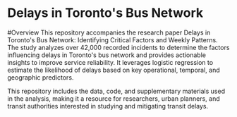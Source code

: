 # Delays in Toronto's Bus Network
#Overview
This repository accompanies the research paper Delays in Toronto's Bus Network: Identifying Critical Factors and Weekly Patterns. The study analyzes over 42,000 recorded incidents to determine the factors influencing delays in Toronto's bus network and provides actionable insights to improve service reliability. It leverages logistic regression to estimate the likelihood of delays based on key operational, temporal, and geographic predictors.

This repository includes the data, code, and supplementary materials used in the analysis, making it a resource for researchers, urban planners, and transit authorities interested in studying and mitigating transit delays.

